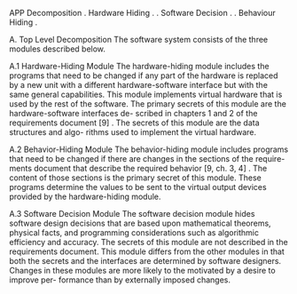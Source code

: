 
APP Decomposition
 . Hardware Hiding
	.
 . Software Decision
	. 
 . Behaviour Hiding
	. 

A. Top Level Decomposition
The software system consists of the three modules described
below.
A.1 Hardware-Hiding Module
The hardware-hiding module includes the programs that
need to be changed if any part of the hardware is replaced by a
new unit with a different hardware-software interface but with
the same general capabilities. This module implements virtual
hardware that is used by the rest of the software. The primary
secrets of this module are the hardware-software interfaces de-
scribed in chapters 1 and 2 of the requirements document [9] .
The secrets of this module are the data structures and algo-
rithms used to implement the virtual hardware.

A.2 Behavior-Hiding Module
The behavior-hiding module includes programs that need to
be changed if there are changes in the sections of the require-
ments document that describe the required behavior [9, ch. 3,
4] . The content of those sections is the primary secret of this
module.
These programs determine the values to be sent to
the virtual output devices provided by the hardware-hiding
module.

A.3 Software Decision Module
The software decision module hides software design decisions
that are based upon mathematical theorems, physical facts,
and programming considerations such as algorithmic efficiency
and accuracy. The secrets of this module are not described in
the requirements document.
This module differs from the
other modules in that both the secrets and the interfaces are
determined by software designers. Changes in these modules
are more likely to the motivated by a desire to improve per-
formance than by externally imposed changes.